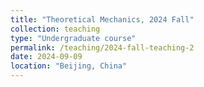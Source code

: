 ```yaml
---
title: "Theoretical Mechanics, 2024 Fall"
collection: teaching
type: "Undergraduate course"
permalink: /teaching/2024-fall-teaching-2
date: 2024-09-09
location: "Beijing, China"
---
```

